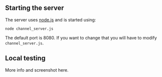 ## Starting the server
The server uses [node.js](http://nodejs.org) and is started using:
```
node channel_server.js
```
The default port is 8080. If you want to change that you will have to modify `channel_server.js`.

## Local testing
More info and screenshot here.
